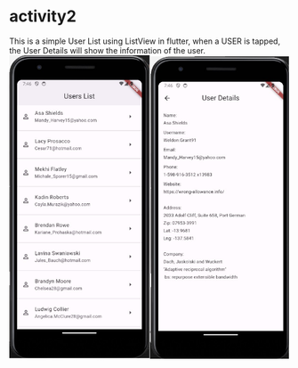 # activity2

This is a simple User List using ListView in flutter, when a USER is tapped, the User Details will
show the information of the user.
![ ListView Image](/images/listViewImageRaw.jpg)
